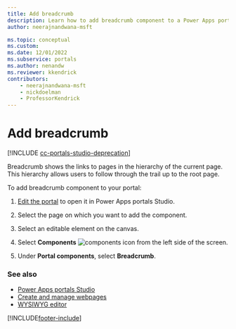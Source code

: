 ```yaml
---
title: Add breadcrumb
description: Learn how to add breadcrumb component to a Power Apps portals page using portals Studio.
author: neerajnandwana-msft

ms.topic: conceptual
ms.custom: 
ms.date: 12/01/2022
ms.subservice: portals
ms.author: nenandw
ms.reviewer: kkendrick
contributors:
    - neerajnandwana-msft
    - nickdoelman
    - ProfessorKendrick
---
```


# Add breadcrumb

[!INCLUDE [cc-portals-studio-deprecation](../../includes/cc-portals-studio-deprecation.md)]

Breadcrumb shows the links to pages in the hierarchy of the current page. This hierarchy allows users to follow through the trail up to the root page.

To add breadcrumb component to your portal:

1. [Edit the portal](manage-existing-portals.md#edit) to open it in Power Apps portals Studio.  

1. Select the page on which you want to add the component.

1. Select an editable element on the canvas.

1. Select **Components** ![components icon](media/components-icon.png "Components icon") from the left side of the screen.  

1. Under **Portal components**, select **Breadcrumb**.

### See also

- [Power Apps portals Studio](portal-designer-anatomy.md)
- [Create and manage webpages](create-manage-webpages.md)
- [WYSIWYG editor](compose-page.md)


[!INCLUDE[footer-include](../../includes/footer-banner.md)]
